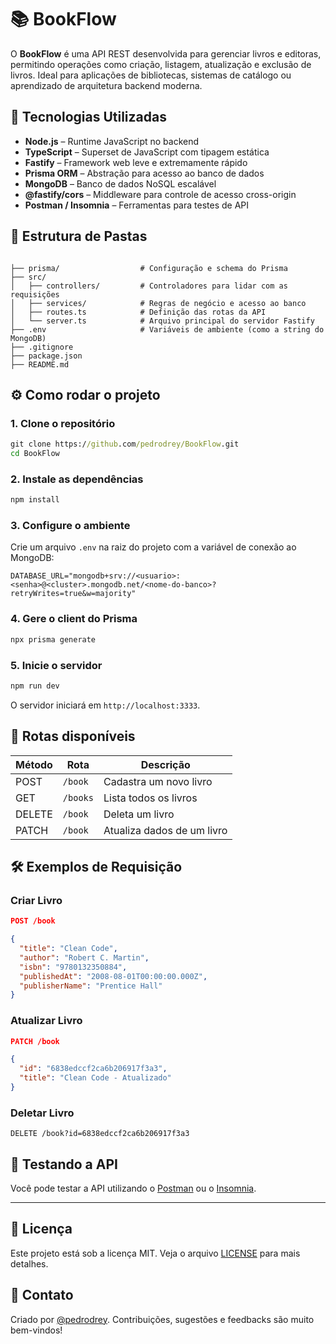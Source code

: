 # 📚 BookFlow

O **BookFlow** é uma API REST desenvolvida para gerenciar livros e editoras, permitindo operações como criação, listagem, atualização e exclusão de livros. Ideal para aplicações de bibliotecas, sistemas de catálogo ou aprendizado de arquitetura backend moderna.

## 🚀 Tecnologias Utilizadas

- **Node.js** – Runtime JavaScript no backend  
- **TypeScript** – Superset de JavaScript com tipagem estática  
- **Fastify** – Framework web leve e extremamente rápido  
- **Prisma ORM** – Abstração para acesso ao banco de dados  
- **MongoDB** – Banco de dados NoSQL escalável  
- **@fastify/cors** – Middleware para controle de acesso cross-origin  
- **Postman / Insomnia** – Ferramentas para testes de API  

## 📁 Estrutura de Pastas

```

├── prisma/                  # Configuração e schema do Prisma
├── src/
│   ├── controllers/         # Controladores para lidar com as requisições
│   ├── services/            # Regras de negócio e acesso ao banco
│   ├── routes.ts            # Definição das rotas da API
│   └── server.ts            # Arquivo principal do servidor Fastify
├── .env                     # Variáveis de ambiente (como a string do MongoDB)
├── .gitignore
├── package.json
├── README.md

````

## ⚙️ Como rodar o projeto

### 1. Clone o repositório

```cmd
git clone https://github.com/pedrodrey/BookFlow.git
cd BookFlow
````

### 2. Instale as dependências

```cmd
npm install
```

### 3. Configure o ambiente

Crie um arquivo `.env` na raiz do projeto com a variável de conexão ao MongoDB:

```
DATABASE_URL="mongodb+srv://<usuario>:<senha>@<cluster>.mongodb.net/<nome-do-banco>?retryWrites=true&w=majority"
```

### 4. Gere o client do Prisma

```cmd
npx prisma generate
```

### 5. Inicie o servidor

```cmd
npm run dev
```

O servidor iniciará em `http://localhost:3333`.

## 📌 Rotas disponíveis

| Método | Rota     | Descrição                           |
| ------ | -------- | ----------------------------------- |
| POST   | `/book`  | Cadastra um novo livro              |
| GET    | `/books` | Lista todos os livros               |
| DELETE | `/book`  | Deleta um livro                     |
| PATCH  | `/book`  | Atualiza dados de um livro          |

## 🛠 Exemplos de Requisição

### Criar Livro

```json
POST /book

{
  "title": "Clean Code",
  "author": "Robert C. Martin",
  "isbn": "9780132350884",
  "publishedAt": "2008-08-01T00:00:00.000Z",
  "publisherName": "Prentice Hall"
}
```

### Atualizar Livro

```json
PATCH /book

{
  "id": "6838edccf2ca6b206917f3a3",
  "title": "Clean Code - Atualizado"
}
```

### Deletar Livro

```
DELETE /book?id=6838edccf2ca6b206917f3a3
```

## 🧪 Testando a API

Você pode testar a API utilizando o [Postman](https://www.postman.com/) ou o [Insomnia](https://insomnia.rest/).

---

## 📎 Licença

Este projeto está sob a licença MIT. Veja o arquivo [LICENSE](LICENSE) para mais detalhes.

## 🤝 Contato

Criado por [@pedrodrey](https://github.com/pedrodrey). Contribuições, sugestões e feedbacks são muito bem-vindos!
